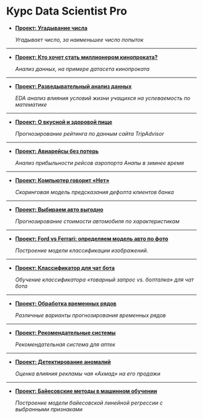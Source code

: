 # Курс Data Scientist Pro

- [**Проект: Угадывание числа**](https://github.com/Lyobel/skillfactory-dstpro/tree/master/module_00)

  *Угадывает число, за наименьшее число попыток*
---
- [**Проект: Кто хочет стать миллионером кинопроката?**](https://github.com/Lyobel/skillfactory-dstpro/tree/master/module_01)

  *Анализ данных, на примере датасета кинопроката*
---
- [**Проект: Разведывательный анализ данных**](https://github.com/Lyobel/skillfactory-dstpro/tree/master/module_02)

  *EDA анализ влияния условий жизни учащихся на успеваемость по математике*
---
- [**Проект: О вкусной и здоровой пище**](https://github.com/Lyobel/skillfactory-dstpro/tree/master/module_03)

  *Прогнозирование рейтинга по данным сайта TripAdvisor*
---
- [**Проект: Авиарейсы без потерь**](https://github.com/Lyobel/skillfactory-dstpro/tree/master/module_04)

  *Анализ прибыльности рейсов аэропорта Анапы в зимнее время*
---
- [**Проект: Компьютер говорит «Нет»**](https://github.com/Lyobel/skillfactory-dstpro/tree/master/module_05)

  *Скоринговая модель предсказания дефолта клиентов банка*
---
- [**Проект: Выбираем авто выгодно**](https://github.com/Lyobel/skillfactory-dstpro/tree/master/module_06)

  *Прогнозирование стоимости автомобиля по характеристикам*
---
- [**Проект: Ford vs Ferrari: определяем модель авто по фото**](https://github.com/Lyobel/skillfactory-dstpro/tree/master/module_07)

  *Построение модели классификации изображений.*
---
- [**Проект: Классификатор для чат бота**](https://github.com/Lyobel/skillfactory-dstpro/tree/master/module_14)

  *Обучение классификатора «товарный запрос vs. болталка» для чат бота*
---
- [**Проект: Обработка временных рядов**](https://github.com/Lyobel/skillfactory-dstpro/tree/master/module_15)

  *Различные варианты прогнозирования временных рядов*
---
- [**Проект: Рекомендательные системы**](https://github.com/Lyobel/skillfactory-dstpro/tree/master/module_18)

  *Рекомендательная система для аптек*
---
- [**Проект: Детектирование аномалий**](https://github.com/Lyobel/skillfactory-dstpro/tree/master/module_19)

  *Оценка влияния рекламы чая «Ахмад» на его продажи*
---
- [**Проект: Байесовские методы в машинном обучении**](https://github.com/Lyobel/skillfactory-dstpro/tree/master/module_20)

  *Построение модели байесовской линейной регрессии с выбранными признаками*
